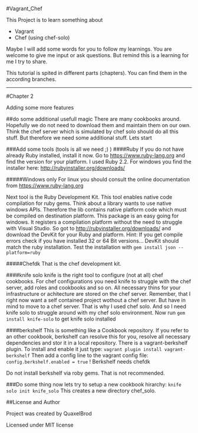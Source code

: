 #Vagrant_Chef

This Project is to learn something about
- Vagrant
- Chef (using chef-solo)

Maybe I will add some words for you to follow my learnings. You are welcome to give me input or ask questions.
But remind this is a learning for me I try to share.

This tutorial is spited in different parts (chapters). You can find them in the according branches.
 
---

#Chapter 2


Adding some more features

##do some additional usefull magic
There are many cookbooks around. Hopefully we do not need to download them and maintain them on our own. Think the chef 
server which is simulated by chef solo should do all this stuff. But therefore we need some additional stuff.
Lets start

###Add some tools (tools is all we need ;) )
####Ruby
If you do not have already Ruby installed, install it now. Go to https://www.ruby-lang.org and find the version for 
your platform. I used Ruby 2.2. For windows you find the installer here: http://rubyinstaller.org/downloads/
    
#####Windows only
For linux you should consult the online documentation from https://www.ruby-lang.org

Next tool is the Ruby Development Kit. This tool enables native code compilation for ruby gems. Think about a library 
wants to use native windows APIs. Therefore the lib contains native platform code which must be compiled on destination 
platform. This package is an easy going for windows. It registers a compilation platform without the need to struggle 
with Visual Studio. 
So got to http://rubyinstaller.org/downloads/ and download the DevKit for your Ruby and platform.
Hint: If you get compile errors check if you have installed 32 or 64 Bit versions... DevKit should match the ruby 
installation. Test the installation with `gem install json --platform=ruby`

#####Chefdk
That is the chef development kit. 

####knife solo
knife is the right tool to configure (not at all) chef cookbooks. For chef configurations you need knife to struggle 
with the chef server, add roles and cookbooks and so on. All necessary thins for your infrastructure or achitecture are 
stored on the chef server. Remember, that I right now want a self contained project wothout a chef server. But have in 
mind to move to a chef server. That is why I used chef solo. And so I need knife solo to struggle around with my 
chef solo environment.
Now run `gem install knife-solo` to get knife solo installed

####berkshelf
This is something like a Cookbook repository. If you refer to an other cookbook, berkshelf can resolve this for you, 
resolve all necessary dependencies and stor it in a local repository.
There is a vagrant-berkshelf plugin. To install and enable it just type:
`vagrant plugin install vagrant-berkshelf`
Then add a config line to the vagrant config file:
`config.berkshelf.enabled = true`
! Berkshelf needs chefdk 

Do not install berkshelf via roby gems. That is not recommended.

###Do some thing
now lets try to setup a new cookbook hirarchy:
`knife solo init knife_solo`
This creates a new directory chef_solo. 






##License and Author

Project was created by QuaxelBrod

Licensed under MIT license
